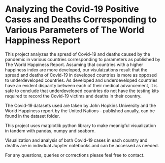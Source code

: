 # Analyzing the Covid-19 Positive Cases and Deaths Corresponding to Various Parameters of The World Happiness Report

This project analyzes the spread of Covid-19 and deaths caused by the pandemic in various countries corresponding to parameters as published by The World Happiness Report. Assuming that countries with a higher happiness index are more developed, our visulaizations result that the spread and deaths of Covid-19 in developed countries is more as opposed to underdeveloped countries. As developed and underdeveloped countries have an evident disparity between each of their medical advancement, it is safe to conclude that underdeveloped countries do not have the testing kits required to record the Covid-19 victims and deaths in their country.

The Covid-19 datasets used are taken by John Hopkins University and the World Happiness report by the United Nations - published anually, can be found in the dataset folder.

This project uses matplotlib python library to make meanigful visualization in tandem with pandas, numpy and seaborn.

Visualization and analysis of both Covid-19 cases in each country and deaths are in indivdual Jupyter notebooks and can be accessed as needed.

For any questions, queries or corrections please feel free to contact.
